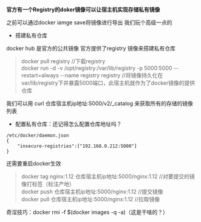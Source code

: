 __官方有一个Registry的doker镜像可以让宿主机实现存储私有镜像__

之前可以通过docker iamge save将镜像进行导出 我们玩个高级一点的

* 搭建私有仓库

docker hub 是官方的公共镜像 官方提供了registry 镜像来搭建私有仓库

> docker pull registry //下载registry<br>
> docker run -d -v /opt/registry:/var/lib/registry -p 5000:5000 --restart=always --name registry registry //将镜像持久化在var/lib/registry下并暴露5000端口，此宿主机就作为了docker镜像的提供仓库

我们可以用 curl 仓库宿主机ip地址:5000/v2/_catalog 来获取所有的存储的镜像列表

* 配置私有仓库：还记得怎么配置仓库地址吗？
```
/etc/docker/daemon.json
{
    "insecure-registries":["192.168.0.212:5000"]
}
```
还需要重启docker生效

>docker tag nginx:1.12 仓库宿主机ip地址:5000/nginx:1.12  //对要提交的镜像打标签（标注产地）<br>
docker push 仓库宿主机ip地址:5000/nginx:1.12    //提交镜像<br>
docker pull 仓库宿主机ip地址:5000/nginx:1.12    //拉取镜像

奇淫技巧：docker rmi -f $(docker images -q -a)（这是干啥的？）


